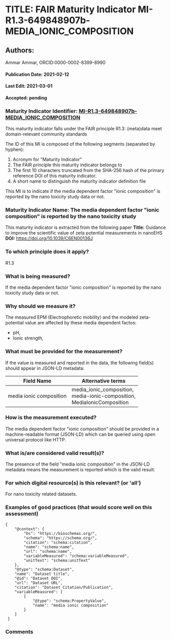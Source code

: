 # TITLE: FAIR Maturity Indicator MI-R1.3-649848907b-MEDIA_IONIC_COMPOSITION

## Authors: 
Ammar Ammar, ORCID:0000-0002-8399-8990

#### Publication Date: 2021-02-12
#### Last Edit: 2021-03-01
#### Accepted: pending

### Maturity Indicator Identifier: [MI-R1.3-649848907b-MEDIA_IONIC_COMPOSITION](https://w3id.org/fair/maturity_indicator/terms/Gen2/MI-R1.3-649848907b-MEDIA_IONIC_COMPOSITION)

This maturity indicator falls under the FAIR principle R1.3:
(meta)data meet domain-relevant community standards

The ID of this MI is composed of the following segments (separated by hyphen):
1. Acronym for "Maturity Indicator"
1. The FAIR principle this maturity indicator belongs to
1. The first 10 characters truncated from the SHA-256 hash of the primary reference DOI of this maturity indicator.
1. A short name to distinguish the maturity indicator definition file

This MI is to indicate if the media dependent factor "ionic composition" is reported by the nano toxicity study data or not.

### Maturity Indicator Name:  The media dependent factor "ionic composition" is reported by the nano toxicity study

This maturity indicator is extracted from the following paper 
**Title:** Guidance to improve the scientific value of zeta potential measurements in nanoEHS
**DOI:** https://doi.org/10.1039/C6EN00136J

### To which principle does it apply?  
R1.3

### What is being measured?
If the media dependent factor "ionic composition" is reported by the nano toxicity study data or not.

### Why should we measure it?
The measured EPM (Electrophoretic mobility) and the modeled zeta-potential value are affected by
these media dependent factos:
* pH, 
* Ionic strength,
 

### What must be provided for the measurement?
If the value is measured and reported in the data, the following field(s) should appear in JSON-LD metadata: 

| Field Name                     | Alternative terms                                                              |
| ------------------------------ | ------------------------------------------------------------------------------ |
| media ionic composition        | media_ionic_composition,<br>media-ionic-composition,<br>MediaIonicComposition  |

### How is the measurement executed?
The media dependent factor "ionic composition" should be provided in a machine-readable format (JSON-LD) which can be queried using open universal protocol like HTTP.

### What is/are considered valid result(s)?
The presence of the field "media ionic composition" in the JSON-LD metadata means the measurement is reported which is the valid result.

### For which digital resource(s) is this relevant? (or 'all')
For nano toxicity related datasets.  

### Examples of good practices (that would score well on this assessment)
```{json}
{
 	"@context": {
 		"bs": "https://bioschemas.org/",
 		"schema": "https://schema.org/",
 		"citation": "schema:citation",
 		"name": "schema:name",
 		"url": "schema:name",
 		"variableMeasured": "schema:variableMeasured",
 		"unitText": "schema:unitText"
 	},
 	"@type": "schema:Dataset",
 	"name": "Dataset title",
 	"@id": "Dataset DOI",
 	"url": "Dataset URL",
 	"citation": "Dataset Citation/Publication",
 	"variableMeasured": [
 		{
 			"@type": "schema:PropertyValue",
 			"name": "media ionic composition"
 		}
 	]
 }
```

### Comments


